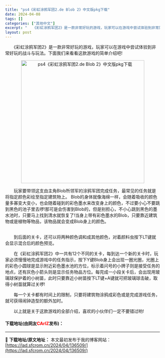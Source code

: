 ```yaml
---
title: "ps4《彩虹涂鸦军团2.de Blob 2》中文版pkg下载"
date: 2024-04-08
tags: []
categories: ["其他中文"]
excerpt: "　　《彩虹涂鸦军团2》是一款非常好玩的游戏，玩家可以在游戏中尝试体验到非常好玩的战斗与玩法。下面我们来看看这款游戏的简单介绍吧! 　　玩家要带领这支由主角Blob所领军的涂鸦军团完成任务，最常见的任务就是将指定颜色彩绘至指定建筑物上。 Blob的身体就像海绵一样，会随着吸收的颜色量多寡变大变小，也会&hellip;"
layout: post
---
```


 <p>　　《彩虹涂鸦军团2》是一款非常好玩的游戏，玩家可以在游戏中尝试体验到非常好玩的战斗与玩法。下面我们来看看这款游戏的简单介绍吧!</p> <p align="center"><img align="" border="0" src="https://lad.sfcrom.cn/wp-content/uploads/2024/04/20240408_661388b37064b.webp" width="401" alt="ps4《彩虹涂鸦军团2.de Blob 2》中文版pkg下载" /></p> <p>　　玩家要带领这支由主角Blob所领军的涂鸦军团完成任务，最常见的任务就是将指定颜色彩绘至指定建筑物上。 Blob的身体就像海绵一样，会随着吸收的颜色量多寡变大变小，也会随着碰到的彩色墨水来改变身上的颜色，不过要小心不要跳到黑色的池子里去啰!那可是会伤害到Blob的，但是别担心，不小心跳到黑色的墨水池时，只要马上找到清水就恢复了!当身上带有彩色墨水的Blob，只要靠近建筑物或是植物等物品，该物品就会变成Blob身上的颜色。</p> <p><br />　　到后面的关卡，还可以将两种颜色调和成其他颜色，对着颜料虫按下LT键就会显示混合后的颜色预览。</p> <p>　　在《彩虹涂鸦军团2》中一共有12个不同的关卡，每到达一个新的关卡时，玩家必须慢慢地完成游戏中的任务指示，按下Y键Blob身上会出现一圈光圈，光圈上的彩色小圆球是显示附近彩色墨水池的方位，标示着问号的小牌子则是接受任务的地点，还有灰色小箭头则是显示任务物品方位。每完成一小段关卡后，会出现用玻璃球保护着的小树苗，此时只要靠近小树苗按下LT键+A键就可把玻璃球击破，取得小树苗就算过关啰!</p> <p>　　每一个关卡都有时间上的限制，只要将建筑物涂鸦成彩色或是完成游戏任务，就可获得闹钟造型的额外加时。</p> <p>　　以上就是关于这款游戏的全部介绍，喜欢的小伙伴们一定不要错过哟!</p> <p><h4>下载地址(由网友<font color="red">CArlZ</font>发布)：</h4></p> 

---
📖 **下载地址/原文地址：** 本文最初发布于我的博客网站：[https://lad.sfcrom.cn/2024/04/136509/](https://lad.sfcrom.cn/2024/04/136509/)
